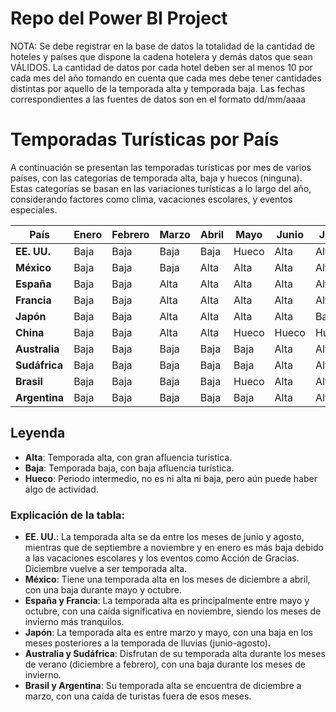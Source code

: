 # Repo del Power BI Project

NOTA: Se debe registrar en la base de datos la totalidad de la cantidad de hoteles y países que dispone la
cadena hotelera y demás datos que sean VÁLIDOS. La cantidad de datos por cada hotel deben ser al menos 10
por cada mes del año tomando en cuenta que cada mes debe tener cantidades distintas por aquello de la
temporada alta y temporada baja. Las fechas correspondientes a las fuentes de datos son en el formato
dd/mm/aaaa

# Temporadas Turísticas por País

A continuación se presentan las temporadas turísticas por mes de varios países, con las categorías de temporada alta, baja y huecos (ninguna). Estas categorías se basan en las variaciones turísticas a lo largo del año, considerando factores como clima, vacaciones escolares, y eventos especiales.

| País          | Enero | Febrero | Marzo | Abril | Mayo  | Junio | Julio | Agosto | Septiembre | Octubre | Noviembre | Diciembre |
| ------------- | ----- | ------- | ----- | ----- | ----- | ----- | ----- | ------ | ---------- | ------- | --------- | --------- |
| **EE. UU.**   | Baja  | Baja    | Baja  | Baja  | Hueco | Alta  | Alta  | Alta   | Hueco      | Hueco   | Baja      | Alta      |
| **México**    | Baja  | Baja    | Baja  | Alta  | Alta  | Alta  | Alta  | Alta   | Baja       | Baja    | Baja      | Alta      |
| **España**    | Baja  | Baja    | Alta  | Alta  | Alta  | Alta  | Alta  | Alta   | Hueco      | Hueco   | Baja      | Baja      |
| **Francia**   | Baja  | Baja    | Alta  | Alta  | Alta  | Alta  | Alta  | Alta   | Hueco      | Hueco   | Baja      | Baja      |
| **Japón**     | Baja  | Baja    | Alta  | Alta  | Alta  | Alta  | Baja  | Baja   | Baja       | Baja    | Baja      | Baja      |
| **China**     | Baja  | Baja    | Alta  | Alta  | Hueco | Hueco | Hueco | Hueco  | Alta       | Alta    | Baja      | Baja      |
| **Australia** | Baja  | Baja    | Baja  | Baja  | Baja  | Alta  | Alta  | Alta   | Hueco      | Hueco   | Baja      | Alta      |
| **Sudáfrica** | Baja  | Baja    | Baja  | Baja  | Baja  | Alta  | Alta  | Alta   | Hueco      | Hueco   | Baja      | Alta      |
| **Brasil**    | Baja  | Baja    | Baja  | Baja  | Hueco | Alta  | Alta  | Alta   | Hueco      | Hueco   | Baja      | Alta      |
| **Argentina** | Baja  | Baja    | Baja  | Baja  | Baja  | Alta  | Alta  | Alta   | Hueco      | Hueco   | Baja      | Alta      |

## Leyenda

- **Alta**: Temporada alta, con gran afluencia turística.
- **Baja**: Temporada baja, con baja afluencia turística.
- **Hueco**: Periodo intermedio, no es ni alta ni baja, pero aún puede haber algo de actividad.

### Explicación de la tabla:

- **EE. UU.**: La temporada alta se da entre los meses de junio y agosto, mientras que de septiembre a noviembre y en enero es más baja debido a las vacaciones escolares y los eventos como Acción de Gracias. Diciembre vuelve a ser temporada alta.
- **México**: Tiene una temporada alta en los meses de diciembre a abril, con una baja durante mayo y octubre.
- **España y Francia**: La temporada alta es principalmente entre mayo y octubre, con una caída significativa en noviembre, siendo los meses de invierno más tranquilos.
- **Japón**: La temporada alta es entre marzo y mayo, con una baja en los meses posteriores a la temporada de lluvias (junio-agosto).
- **Australia y Sudáfrica**: Disfrutan de su temporada alta durante los meses de verano (diciembre a febrero), con una baja durante los meses de invierno.
- **Brasil y Argentina**: Su temporada alta se encuentra de diciembre a marzo, con una caída de turistas fuera de esos meses.
